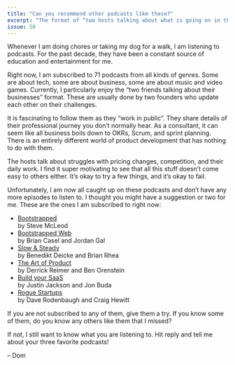 ```yaml
---
title: "Can you recommend other podcasts like these?"
excerpt: "The format of “two hosts talking about what is going on in their businesses” is fascinating. Know any others like the ones in this list?"
issue: 50
---
```

Whenever I am doing chores or taking my dog for a walk, I am listening to podcasts. For the past decade, they have been a constant source of education and entertainment for me.

Right now, I am subscribed to 71 podcasts from all kinds of genres. Some are about tech, some are about business, some are about music and video games. Currently, I particularly enjoy the “two friends talking about their businesses” format. These are usually done by two founders who update each other on their challenges.

It is fascinating to follow them as they “work in public”. They share details of their professional journey you don’t normally hear. As a consultant, it can seem like all business boils down to OKRs, Scrum, and sprint planning. There is an entirely different world of product development that has nothing to do with them.

The hosts talk about struggles with pricing changes, competition, and their daily work. I find it super motivating to see that all this stuff doesn’t come easy to others either. It’s okay to try a few things, and it’s okay to fail.

Unfortunately, I am now all caught up on these podcasts and don’t have any more episodes to listen to. I thought you might have a suggestion or two for me. These are the ones I am subscribed to right now:

- [Bootstrapped](https://bootstrapped.fm)  
  by Steve McLeod
- [Bootstrapped Web](http://bootstrappedweb.com)  
  by Brian Casel and Jordan Gal
- [Slow & Steady](https://www.slowandsteadypodcast.com)  
  by Benedikt Deicke and Brian Rhea
- [The Art of Product](https://artofproductpodcast.com)  
  by Derrick Reimer and Ben Orenstein
- [Build your SaaS](https://saas.transistor.fm)  
  by Justin Jackson and Jon Buda
- [Rogue Startups](https://roguestartups.com)  
  by Dave Rodenbaugh and Craig Hewitt

If you are not subscribed to any of them, give them a try. If you know some of them, do you know any others like them that I missed?

If not, I still want to know what you are listening to. Hit reply and tell me about your three favorite podcasts!

– Dom
